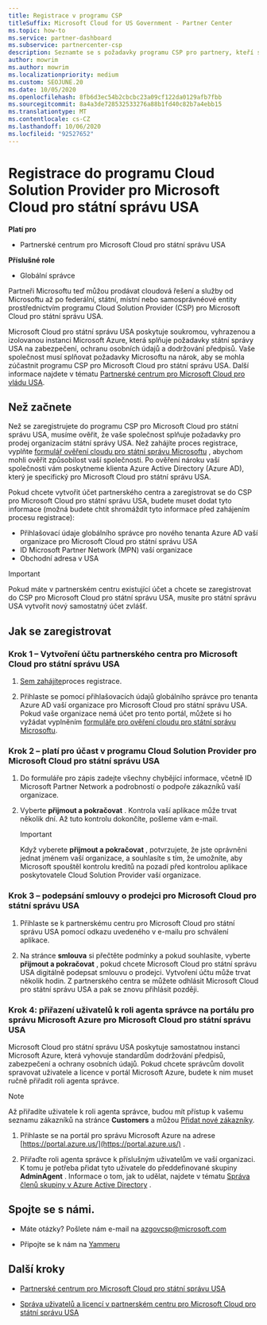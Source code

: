 ```yaml
---
title: Registrace v programu CSP
titleSuffix: Microsoft Cloud for US Government - Partner Center
ms.topic: how-to
ms.service: partner-dashboard
ms.subservice: partnercenter-csp
description: Seznamte se s požadavky programu CSP pro partnery, kteří se chtějí zaregistrovat v programu Cloud Solution Provider pro Microsoft Cloud pro státní správu USA.
author: mowrim
ms.author: mowrim
ms.localizationpriority: medium
ms.custom: SEOJUNE.20
ms.date: 10/05/2020
ms.openlocfilehash: 8fb6d3ec54b2cbcbc23a09cf122da0129afb7fbb
ms.sourcegitcommit: 8a4a3de728532533276a88b1fd40c82b7a4ebb15
ms.translationtype: MT
ms.contentlocale: cs-CZ
ms.lasthandoff: 10/06/2020
ms.locfileid: "92527652"
---
```

# <a name="enroll-in-the-cloud-solution-provider-program-for-microsoft-cloud-for-us-government"></a>Registrace do programu Cloud Solution Provider pro Microsoft Cloud pro státní správu USA

**Platí pro**

- Partnerské centrum pro Microsoft Cloud pro státní správu USA

**Příslušné role**

- Globální správce

Partneři Microsoftu teď můžou prodávat cloudová řešení a služby od Microsoftu až po federální, státní, místní nebo samosprávnéové entity prostřednictvím programu Cloud Solution Provider (CSP) pro Microsoft Cloud pro státní správu USA.

Microsoft Cloud pro státní správu USA poskytuje soukromou, vyhrazenou a izolovanou instanci Microsoft Azure, která splňuje požadavky státní správy USA na zabezpečení, ochranu osobních údajů a dodržování předpisů. Vaše společnost musí splňovat požadavky Microsoftu na nárok, aby se mohla zúčastnit programu CSP pro Microsoft Cloud pro státní správu USA. Další informace najdete v tématu [Partnerské centrum pro Microsoft Cloud pro vládu USA](partner-center-for-microsoft-us-govt-cloud.md).

## <a name="before-you-begin"></a>Než začnete

Než se zaregistrujete do programu CSP pro Microsoft Cloud pro státní správu USA, musíme ověřit, že vaše společnost splňuje požadavky pro prodej organizacím státní správy USA. Než zahájíte proces registrace, vyplňte [formulář ověření cloudu pro státní správu Microsoftu](https://azuregov.microsoft.com/csp) , abychom mohli ověřit způsobilost vaší společnosti. Po ověření nároku vaší společnosti vám poskytneme klienta Azure Active Directory (Azure AD), který je specifický pro Microsoft Cloud pro státní správu USA.  

Pokud chcete vytvořit účet partnerského centra a zaregistrovat se do CSP pro Microsoft Cloud pro státní správu USA, budete muset dodat tyto informace (možná budete chtít shromáždit tyto informace před zahájením procesu registrace):

- Přihlašovací údaje globálního správce pro nového tenanta Azure AD vaší organizace pro Microsoft Cloud pro státní správu USA
- ID Microsoft Partner Network (MPN) vaší organizace
- Obchodní adresa v USA

> [!IMPORTANT]  
> Pokud máte v partnerském centru existující účet a chcete se zaregistrovat do CSP pro Microsoft Cloud pro státní správu USA, musíte pro státní správu USA vytvořit nový samostatný účet zvlášť.

## <a name="how-to-enroll"></a>Jak se zaregistrovat

### <a name="step-1---create-a-partner-center-account-for-microsoft-cloud-for-us-government"></a>Krok 1 – Vytvoření účtu partnerského centra pro Microsoft Cloud pro státní správu USA

1. [Sem zahájíte](https://partnercenter.microsoft.com/register/resellerusgjoinnow)proces registrace.

2. Přihlaste se pomocí přihlašovacích údajů globálního správce pro tenanta Azure AD vaší organizace pro Microsoft Cloud pro státní správu USA. Pokud vaše organizace nemá účet pro tento portál, můžete si ho vyžádat vyplněním [formuláře pro ověření cloudu pro státní správu Microsoftu](https://azuregov.microsoft.com/csp).

### <a name="step-2---apply-to-participate-in-the-cloud-solution-provider-program-for-microsoft-cloud-for-us-government"></a>Krok 2 – platí pro účast v programu Cloud Solution Provider pro Microsoft Cloud pro státní správu USA

1. Do formuláře pro zápis zadejte všechny chybějící informace, včetně ID Microsoft Partner Network a podrobností o podpoře zákazníků vaší organizace.

2. Vyberte **přijmout a pokračovat** . Kontrola vaší aplikace může trvat několik dní. Až tuto kontrolu dokončíte, pošleme vám e-mail.

   > [!IMPORTANT]
   > Když vyberete **přijmout a pokračovat** , potvrzujete, že jste oprávněni jednat jménem vaší organizace, a souhlasíte s tím, že umožníte, aby Microsoft spouštěl kontrolu kreditů na pozadí před kontrolou aplikace poskytovatele Cloud Solution Provider vaší organizace.

### <a name="step-3---sign-the-reseller-agreement-for-microsoft-cloud-for-us-government"></a>Krok 3 – podepsání smlouvy o prodejci pro Microsoft Cloud pro státní správu USA

1. Přihlaste se k partnerskému centru pro Microsoft Cloud pro státní správu USA pomocí odkazu uvedeného v e-mailu pro schválení aplikace.

2. Na stránce **smlouva** si přečtěte podmínky a pokud souhlasíte, vyberte **přijmout a pokračovat** , pokud chcete Microsoft Cloud pro státní správu USA digitálně podepsat smlouvu o prodejci. Vytvoření účtu může trvat několik hodin. Z partnerského centra se můžete odhlásit Microsoft Cloud pro státní správu USA a pak se znovu přihlásit později.

### <a name="step-4---assign-users-to-the-admin-agent-role-in-the-microsoft-azure-admin-portal-for-microsoft-cloud-for-us-government"></a>Krok 4: přiřazení uživatelů k roli agenta správce na portálu pro správu Microsoft Azure pro Microsoft Cloud pro státní správu USA

Microsoft Cloud pro státní správu USA poskytuje samostatnou instanci Microsoft Azure, která vyhovuje standardům dodržování předpisů, zabezpečení a ochrany osobních údajů. Pokud chcete správcům dovolit spravovat uživatele a licence v portál Microsoft Azure, budete k nim muset ručně přiřadit roli agenta správce.

> [!NOTE]
> Až přiřadíte uživatele k roli agenta správce, budou mít přístup k vašemu seznamu zákazníků na stránce **Customers** a můžou [Přidat nové zákazníky](add-a-new-customer.md).

1. Přihlaste se na portál pro správu Microsoft Azure na adrese [https://portal.azure.us/](https://portal.azure.us/) .

2. Přiřaďte roli agenta správce k příslušným uživatelům ve vaší organizaci. K tomu je potřeba přidat tyto uživatele do předdefinované skupiny **AdminAgent** . Informace o tom, jak to udělat, najdete v tématu [Správa členů skupiny v Azure Active Directory](/azure/active-directory/active-directory-groups-members-azure-portal) .

## <a name="connect-with-us"></a>Spojte se s námi.

- Máte otázky? Pošlete nám e-mail na azgovcsp@microsoft.com

- Připojte se k nám na [Yammeru](https://www.yammer.com/cloudpartnercommunity/#/threads/inGroup?type=in_group&feedId=11509777)

## <a name="next-steps"></a>Další kroky

- [Partnerské centrum pro Microsoft Cloud pro státní správu USA](partner-center-for-microsoft-us-govt-cloud.md)

- [Správa uživatelů a licencí v partnerském centru pro Microsoft Cloud pro státní správu USA](user-management-in-partner-center-for-microsoft-us-govt-cloud.md)